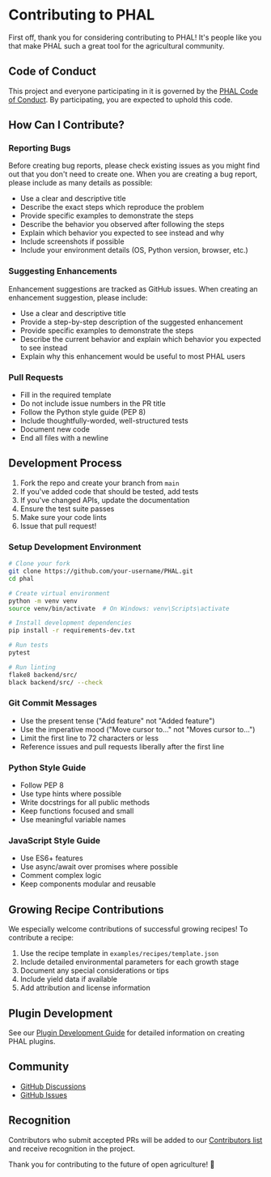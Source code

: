 # Contributing to PHAL

First off, thank you for considering contributing to PHAL! It's people like you that make PHAL such a great tool for the agricultural community.

## Code of Conduct

This project and everyone participating in it is governed by the [PHAL Code of Conduct](CODE_OF_CONDUCT.md). By participating, you are expected to uphold this code.

## How Can I Contribute?

### Reporting Bugs

Before creating bug reports, please check existing issues as you might find out that you don't need to create one. When you are creating a bug report, please include as many details as possible:

* Use a clear and descriptive title
* Describe the exact steps which reproduce the problem
* Provide specific examples to demonstrate the steps
* Describe the behavior you observed after following the steps
* Explain which behavior you expected to see instead and why
* Include screenshots if possible
* Include your environment details (OS, Python version, browser, etc.)

### Suggesting Enhancements

Enhancement suggestions are tracked as GitHub issues. When creating an enhancement suggestion, please include:

* Use a clear and descriptive title
* Provide a step-by-step description of the suggested enhancement
* Provide specific examples to demonstrate the steps
* Describe the current behavior and explain which behavior you expected to see instead
* Explain why this enhancement would be useful to most PHAL users

### Pull Requests

* Fill in the required template
* Do not include issue numbers in the PR title
* Follow the Python style guide (PEP 8)
* Include thoughtfully-worded, well-structured tests
* Document new code
* End all files with a newline

## Development Process

1. Fork the repo and create your branch from `main`
2. If you've added code that should be tested, add tests
3. If you've changed APIs, update the documentation
4. Ensure the test suite passes
5. Make sure your code lints
6. Issue that pull request!

### Setup Development Environment

```bash
# Clone your fork
git clone https://github.com/your-username/PHAL.git
cd phal

# Create virtual environment
python -m venv venv
source venv/bin/activate  # On Windows: venv\Scripts\activate

# Install development dependencies
pip install -r requirements-dev.txt

# Run tests
pytest

# Run linting
flake8 backend/src/
black backend/src/ --check
```

### Git Commit Messages

* Use the present tense ("Add feature" not "Added feature")
* Use the imperative mood ("Move cursor to..." not "Moves cursor to...")
* Limit the first line to 72 characters or less
* Reference issues and pull requests liberally after the first line

### Python Style Guide

* Follow PEP 8
* Use type hints where possible
* Write docstrings for all public methods
* Keep functions focused and small
* Use meaningful variable names

### JavaScript Style Guide

* Use ES6+ features
* Use async/await over promises where possible
* Comment complex logic
* Keep components modular and reusable

## Growing Recipe Contributions

We especially welcome contributions of successful growing recipes! To contribute a recipe:

1. Use the recipe template in `examples/recipes/template.json`
2. Include detailed environmental parameters for each growth stage
3. Document any special considerations or tips
4. Include yield data if available
5. Add attribution and license information

## Plugin Development

See our [Plugin Development Guide](docs/plugin-development.md) for detailed information on creating PHAL plugins.

## Community

* [GitHub Discussions](https://github.com/HydroFarmerJason/PHAL/discussions)
* [GitHub Issues](https://github.com/HydroFarmerJason/PHAL/issues)

## Recognition

Contributors who submit accepted PRs will be added to our [Contributors list](CONTRIBUTORS.md) and receive recognition in the project.

Thank you for contributing to the future of open agriculture! 🌱
